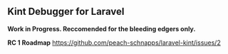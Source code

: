 Kint Debugger for Laravel
--------------

**Work in Progress. Reccomended for the bleeding edgers only.**

**RC 1 Roadmap**
https://github.com/peach-schnapps/laravel-kint/issues/2
